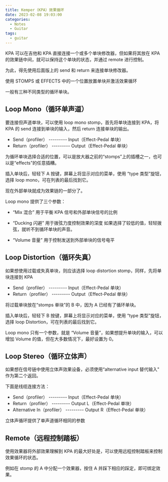 ```yaml
---
title: Kemper（KPA）效果循环
date: 2023-02-08 19:03:00
categories:
  - Notes
  - Guitar
tags:
  - guitar
---
```


KPA 可以在吉他和 KPA 直接连接一个或多个单块修改器，但如果将其放在 KPA 的效果链中间，就可以保持这个单块的状态，并通过 remote 进行控制。

为此，得先使用后面版上的 send 和 return 来连接单块修改器。

<hairy-image style="max-width: 800px" src="https://pic.imgdb.cn/item/63e39b874757feff338e5414.jpg" />

使用 STOMPS 或 EFFECTS 中的一个位置放置单块并激活效果循环

<hairy-image style="max-width: 800px" src="https://pic.imgdb.cn/item/63e39bd64757feff338f0c2c.jpg" />

一般有三种不同类型的循环单块。

<!-- more -->

## Loop Mono（循环单声道）

要连接但声道单块，可以使用 loop mono stomp，首先将单块连接到 KPA，将 KPA 的 send 连接到单块的输入，然后 return 连接单块的输出。

- Send（profiler） --------- Input（Effect-Pedal 单块）
- Return（profiler） --------- Output（Effect-Pedal 单块）

为循环单块选择合适的位置，可以是放大器之前的“stomps”上的插槽之一，也可以是“effects”的任意插糟。

插入单块后，轻轻下 A 按键，屏幕上将显示对应的菜单，使用 “type 类型”旋钮，选择 loop mono，可在列表的最后找到它。

<hairy-image style="max-width: 800px" src="https://pic.imgdb.cn/item/63e39ded4757feff3392b5bc.jpg" />

现在外部单块就成为效果链的一部分了。

<hairy-image style="max-width: 800px" src="https://pic.imgdb.cn/item/63e39e3e4757feff33934684.jpg" />

Loop mono 提供了三个参数：

- “Mix 混合” 用于平衡 KPA 信号和外部单块信号的比例

- “Ducking 闪避” 用于拨弦力度控制效果的深度
  如果选择了较低的值，轻轻拨弦，就听不到循环单块的声音。

- “Volume 音量” 用于控制发送到外部单块的信号电平

## Loop Distortion（循环失真）

如果想使用过载或失真单块，则应该选择 loop distortion stomp，同样，先将单块连接到 KPA

- Send（profiler） --------- Input（Effect-Pedal 单块）
- Return（profiler） --------- Output（Effect-Pedal 单块）

将过载单块放在“stomps 单块”的 B 中，因为 A 已经有了循环单块。

插入单块后，轻轻下 B 按键，屏幕上将显示对应的菜单，使用 “type 类型”旋钮，选择 loop Distortion，可在列表的最后找到它。

Loop mono 只有一个参数，就是 “Volume 音量”，如果想提升单块的输入，可以增加 Volume 的值，但在大多数情况下，最好设置为 0。

## Loop Stereo（循环立体声）

如果想在信号链中使用立体声效果设备，必须使用“alternative input 替代输入" 作为第二个返回。

下面是线缆连接方法：

- Send（profiler） --------- Input（Effect-Pedal 单块）
- Return（profiler） --------- Output L（Effect-Pedal 单块）
- Alternative In（profiler） --------- Output R（Effect-Pedal 单块）

立体声循环提供了单声道循环相同的参数

## Remote（远程控制踏板）

使用效果器将外部效果理解到 KPA 的最大好处是，可以使用远程控制踏板来控制效果循环的状态。

例如在 stomp 的 A 中分配一个效果器，按住 A 并踩下相应的踩定，即可绑定效果。

<hairy-image style="max-width: 800px" src="https://pic.imgdb.cn/item/63e3a2004757feff3399bc00.jpg" />
